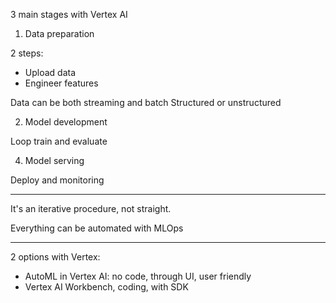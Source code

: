 
3 main stages with Vertex AI

1. Data preparation

2 steps:
- Upload data
- Engineer features

Data can be both streaming and batch
Structured or unstructured


2. Model development

Loop train and evaluate

4. Model serving

Deploy and monitoring


---

It's an iterative procedure, not straight. 

Everything can be automated with MLOps

---

2 options with Vertex:

- AutoML in Vertex AI: no code, through UI, user friendly
- Vertex AI Workbench, coding, with SDK